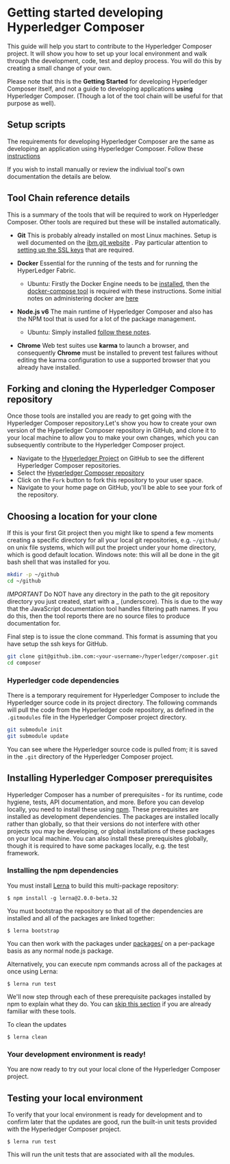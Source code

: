# Getting started developing Hyperledger Composer

This guide will help you start to contribute to the Hyperledger Composer project. It will show you how to set up your local environment and walk through the development, code, test and deploy process. You will do this by creating a small change of your own.

Please note that this is the **Getting Started** for developing Hyperledger Composer itself, and not a guide to developing applications **using** Hyperledger Composer.  (Though a lot of the tool chain will be useful for that purpose as well).

## Setup scripts

The requirements for developing Hyperledger Composer are the same as developing an application using Hyperledger Composer. Follow these [instructions](https://fabric-composer.github.io/installing/prerequisites.html)  

If you wish to install manually or review the indiviual tool's own documentation the details are below.

## Tool Chain reference details
This is a summary of the tools that will be required to work on Hyperledger Composer. Other tools are required but these will be installed automatically.  

- **Git** This is probably already installed on most Linux machines. Setup is well documented on the [ibm.git website](https://help.github.com/enterprise/2.7/user/articles/set-up-git/) . Pay particular attention to[ setting up the SSL keys](https://help.github.com/enterprise/2.7/user/articles/generating-a-new-ssh-key-and-adding-it-to-the-ssh-agent/#platform-linux) that are required.

- **Docker** Essential for the running of the tests and for running the HyperLedger Fabric.
	- Ubuntu: Firstly the Docker Engine needs to be [installed](https://docs.docker.com/engine/installation/linux/ubuntulinux/), then the [docker-compose tool](https://docs.docker.com/compose/install/) is required with these instructions. Some initial notes on administering docker are [here](https://docs.docker.com/engine/admin/)

- **Node.js  v6** The main runtime of Hyperledger Composer and also has the NPM tool that is used for a lot of the package management.
	- Ubuntu: Simply installed [follow these notes](https://nodejs.org/en/download/package-manager/#debian-and-ubuntu-based-linux-distributions).

- **Chrome** Web test suites use **karma** to launch a browser, and consequently **Chrome** must be installed to prevent test failures without editing the karma configuration to use a supported browser that you already have installed.

## Forking and cloning the Hyperledger Composer repository

Once those tools are installed you are ready to get going with the Hyperledger Composer repository.Let's show you how to create your own version of the Hyperledger Composer repository in GitHub, and clone it to your local machine to allow you to make your own changes, which you can subsequently contribute to the Hyperledger Composer project.

- Navigate to the [Hyperledger Project](https://github.com/hyperledger) on GitHub to see the
different Hyperledger Composer repositories.
- Select the [Hyperledger Composer repository](https://github.com/hyperledger/composer)
- Click on the `Fork` button to fork this repository to your user space.
- Navigate to your home page on GitHub, you'll be able to see your fork of the repository.

## Choosing a location for your clone

If this is your first Git project then you might like to spend a few moments creating a specific directory for all your local git repositories, e.g. ``~/github/`` on unix file systems, which will put the project under your home directory, which is good default location.   Windows note: this will all be done in the git bash shell that was installed for you.

```bash
mkdir -p ~/github
cd ~/github
```

_IMPORTANT_ Do NOT have any directory in the path to the git repository directory you just created, start with a _  (underscore). This is due to the way that the JavaScript documentation tool handles filtering path names. If you do this, then the tool reports there are no source files to produce documentation for.

Final step is to issue the clone command. This format is assuming that you have setup the ssh keys for GitHub.

```bash
git clone git@github.ibm.com:<your-username>/hyperledger/composer.git
cd composer
```

### Hyperledger code dependencies

There is a temporary requirement for Hyperledger Composer to include the Hyperledger source code in its project directory. The following commands will pull the code from the Hyperledger code repository, as defined in the `.gitmodules` file in the Hyperledger Composer project directory.

```bash
git submodule init
git submodule update
```

You can see where the Hyperledger source code is pulled from; it is saved in the `.git` directory of the Hyperledger Composer project.

## Installing Hyperledger Composer prerequisites

Hyperledger Composer has a number of prerequisites - for its runtime, code hygiene, tests, API documentation, and more.  Before you can develop locally, you need to install these using [npm](https://www.npmjs.com/). These prerequisites are installed as development dependencies. The packages are installed locally rather than globally, so that their versions do not interfere with other projects you may be developing, or global installations of these packages on your local machine.  You can also install these prerequisites globally, though it is required to have some packages locally, e.g. the test framework.

### Installing the npm dependencies

You must install [Lerna](https://lernajs.io) to build this multi-package repository:

    $ npm install -g lerna@2.0.0-beta.32

You must bootstrap the repository so that all of the dependencies are installed and all of the packages are linked together:

    $ lerna bootstrap

You can then work with the packages under [packages/](packages/) on a per-package
basis as any normal node.js package.

Alternatively, you can execute npm commands across all of the packages at once using
Lerna:

    $ lerna run test

We'll now step through each of these prerequisite packages installed by npm to explain what they do. You can [skip this section](#verify) if you are already familiar with these tools.

To clean the updates

    $ lerna clean


### Your development environment is ready!

You are now ready to try out your local clone of the Hyperledger Composer project.

## Testing your local environment

To verify that your local environment is ready for development and to confirm later that the updates are good, run the built-in unit tests provided with the Hyperledger Composer project.  

    $ lerna run test

This will run the unit tests that are associated with all the modules.
